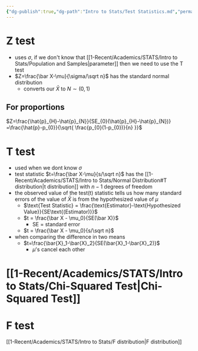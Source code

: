 ```yaml
---
{"dg-publish":true,"dg-path":"Intro to Stats/Test Statistics.md","permalink":"/intro-to-stats/test-statistics/","created":"2024-04-03T13:37:20.516-04:00","updated":"2025-07-07T17:21:02.512-04:00"}
---
```


# Z test
- uses $\sigma$, if we don't know that [[1-Recent/Academics/STATS/Intro to Stats/Population and Samples\|parameter]] then we need to use the T test
- $Z=\frac{\bar X-\mu}{\sigma/\sqrt n}$ has the standard normal distribution
	- converts our $\bar X$ to $N\sim (0,1)$
## For proportions
$Z=\frac{\hat{p}_{H}-\hat{p}_{N}}{SE_{0}(\hat{p}_{H}-\hat{p}_{N})} =\frac{\hat{p}-p_{0}}{\sqrt{ \frac{p_{0}(1-p_{0})}{n} }}$
# T test
- used when we dont know $\sigma$
- test statistic $t=\frac{\bar X-\mu}{s/\sqrt n}$ has the [[1-Recent/Academics/STATS/Intro to Stats/Normal Distribution#T distribution\|t distribution]] with $n-1$ degrees of freedom
- the observed value of the test(t) statistic tells us how many standard errors of the value of $\bar X$ is from the hypothesized value of $\mu$
	- $\text{Test Statistic} = \frac{\text{Estimator}-\text{Hypothesized Value}}{SE\text{(Estimator)}}$
	- $t = \frac{\bar X - \mu_0}{SE(\bar X)}$
		- SE = standard error
	- $t = \frac{\bar X - \mu_0}{s/\sqrt n}$  
- when comparing the difference in two means
	- $t=\frac{\bar{X}_1-\bar{X}_2}{SE(\bar{X}_1-\bar{X}_2)}$ 
		- $\mu$'s cancel each other
# [[1-Recent/Academics/STATS/Intro to Stats/Chi-Squared Test\|Chi-Squared Test]]
# F test
[[1-Recent/Academics/STATS/Intro to Stats/F distribution\|F distribution]]